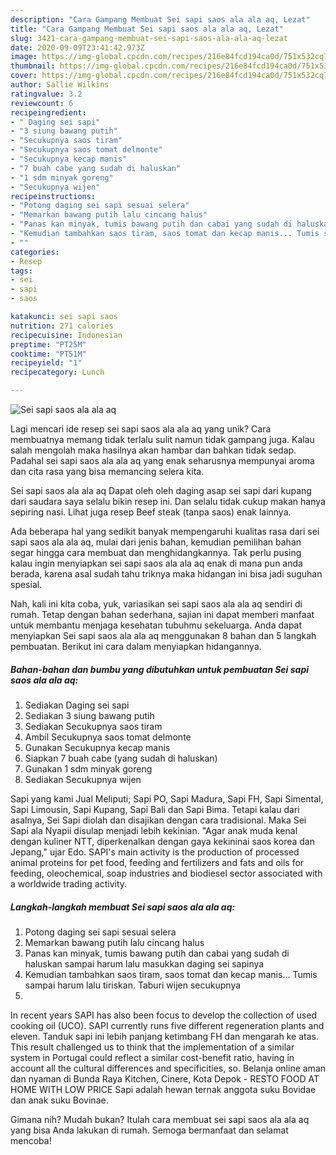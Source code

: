 ```yaml
---
description: "Cara Gampang Membuat Sei sapi saos ala ala aq, Lezat"
title: "Cara Gampang Membuat Sei sapi saos ala ala aq, Lezat"
slug: 3421-cara-gampang-membuat-sei-sapi-saos-ala-ala-aq-lezat
date: 2020-09-09T23:41:42.973Z
image: https://img-global.cpcdn.com/recipes/216e84fcd194ca0d/751x532cq70/sei-sapi-saos-ala-ala-aq-foto-resep-utama.jpg
thumbnail: https://img-global.cpcdn.com/recipes/216e84fcd194ca0d/751x532cq70/sei-sapi-saos-ala-ala-aq-foto-resep-utama.jpg
cover: https://img-global.cpcdn.com/recipes/216e84fcd194ca0d/751x532cq70/sei-sapi-saos-ala-ala-aq-foto-resep-utama.jpg
author: Sallie Wilkins
ratingvalue: 3.2
reviewcount: 6
recipeingredient:
- " Daging sei sapi"
- "3 siung bawang putih"
- "Secukupnya saos tiram"
- "Secukupnya saos tomat delmonte"
- "Secukupnya kecap manis"
- "7 buah cabe yang sudah di haluskan"
- "1 sdm minyak goreng"
- "Secukupnya wijen"
recipeinstructions:
- "Potong daging sei sapi sesuai selera"
- "Memarkan bawang putih lalu cincang halus"
- "Panas kan minyak, tumis bawang putih dan cabai yang sudah di haluskan sampai harum lalu masukkan daging sei sapinya"
- "Kemudian tambahkan saos tiram, saos tomat dan kecap manis... Tumis sampai harum lalu tiriskan. Taburi wijen secukupnya"
- ""
categories:
- Resep
tags:
- sei
- sapi
- saos

katakunci: sei sapi saos 
nutrition: 271 calories
recipecuisine: Indonesian
preptime: "PT25M"
cooktime: "PT51M"
recipeyield: "1"
recipecategory: Lunch

---
```



![Sei sapi saos ala ala aq](https://img-global.cpcdn.com/recipes/216e84fcd194ca0d/751x532cq70/sei-sapi-saos-ala-ala-aq-foto-resep-utama.jpg)

Lagi mencari ide resep sei sapi saos ala ala aq yang unik? Cara membuatnya memang tidak terlalu sulit namun tidak gampang juga. Kalau salah mengolah maka hasilnya akan hambar dan bahkan tidak sedap. Padahal sei sapi saos ala ala aq yang enak seharusnya mempunyai aroma dan cita rasa yang bisa memancing selera kita.

Sei sapi saos ala ala aq Dapat oleh oleh daging asap sei sapi dari kupang dari saudara saya selalu bikin resep ini. Dan selalu tidak cukup makan hanya sepiring nasi. Lihat juga resep Beef steak (tanpa saos) enak lainnya.

Ada beberapa hal yang sedikit banyak mempengaruhi kualitas rasa dari sei sapi saos ala ala aq, mulai dari jenis bahan, kemudian pemilihan bahan segar hingga cara membuat dan menghidangkannya. Tak perlu pusing kalau ingin menyiapkan sei sapi saos ala ala aq enak di mana pun anda berada, karena asal sudah tahu triknya maka hidangan ini bisa jadi suguhan spesial.


Nah, kali ini kita coba, yuk, variasikan sei sapi saos ala ala aq sendiri di rumah. Tetap dengan bahan sederhana, sajian ini dapat memberi manfaat untuk membantu menjaga kesehatan tubuhmu sekeluarga. Anda dapat menyiapkan Sei sapi saos ala ala aq menggunakan 8 bahan dan 5 langkah pembuatan. Berikut ini cara dalam menyiapkan hidangannya.

<!--inarticleads1-->

##### Bahan-bahan dan bumbu yang dibutuhkan untuk pembuatan Sei sapi saos ala ala aq:

1. Sediakan  Daging sei sapi
1. Sediakan 3 siung bawang putih
1. Sediakan Secukupnya saos tiram
1. Ambil Secukupnya saos tomat delmonte
1. Gunakan Secukupnya kecap manis
1. Siapkan 7 buah cabe (yang sudah di haluskan)
1. Gunakan 1 sdm minyak goreng
1. Sediakan Secukupnya wijen


Sapi yang kami Jual Meliputi; Sapi PO, Sapi Madura, Sapi FH, Sapi Simental, Sapi Limousin, Sapi Kupang, Sapi Bali dan Sapi Bima. Tetapi kalau dari asalnya, Sei Sapi diolah dan disajikan dengan cara tradisional. Maka Sei Sapi ala Nyapii disulap menjadi lebih kekinian. &#34;Agar anak muda kenal dengan kuliner NTT, diperkenalkan dengan gaya kekininai saos korea dan Jepang,&#34; ujar Edo. SAPI&#39;s main activity is the production of processed animal proteins for pet food, feeding and fertilizers and fats and oils for feeding, oleochemical, soap industries and biodiesel sector associated with a worldwide trading activity. 

<!--inarticleads2-->

##### Langkah-langkah membuat Sei sapi saos ala ala aq:

1. Potong daging sei sapi sesuai selera
1. Memarkan bawang putih lalu cincang halus
1. Panas kan minyak, tumis bawang putih dan cabai yang sudah di haluskan sampai harum lalu masukkan daging sei sapinya
1. Kemudian tambahkan saos tiram, saos tomat dan kecap manis... Tumis sampai harum lalu tiriskan. Taburi wijen secukupnya
1. 


In recent years SAPI has also been focus to develop the collection of used cooking oil (UCO). SAPI currently runs five different regeneration plants and eleven. Tanduk sapi ini lebih panjang ketimbang FH dan mengarah ke atas. This result challenged us to think that the implementation of a similar system in Portugal could reflect a similar cost-benefit ratio, having in account all the cultural differences and specificities, so. Belanja online aman dan nyaman di Bunda Raya Kitchen, Cinere, Kota Depok - RESTO FOOD AT HOME WITH LOW PRICE Sapi adalah hewan ternak anggota suku Bovidae dan anak suku Bovinae. 

Gimana nih? Mudah bukan? Itulah cara membuat sei sapi saos ala ala aq yang bisa Anda lakukan di rumah. Semoga bermanfaat dan selamat mencoba!

